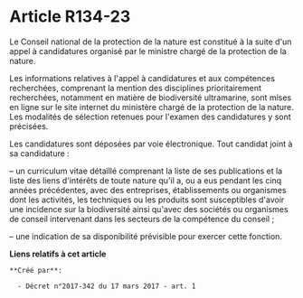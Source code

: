 # Article R134-23

Le Conseil national de la protection de la nature est constitué à la suite d'un appel à candidatures organisé par le ministre
chargé de la protection de la nature.

Les informations relatives à l'appel à candidatures et aux compétences recherchées, comprenant la mention des disciplines
prioritairement recherchées, notamment en matière de biodiversité ultramarine, sont mises en ligne sur le site internet du
ministère chargé de la protection de la nature. Les modalités de sélection retenues pour l'examen des candidatures y sont
précisées.

Les candidatures sont déposées par voie électronique. Tout candidat joint à sa candidature :

– un curriculum vitae détaillé comprenant la liste de ses publications et la liste des liens d'intérêts de toute nature qu'il
a, ou a eus pendant les cinq années précédentes, avec des entreprises, établissements ou organismes dont les activités, les
techniques ou les produits sont susceptibles d'avoir une incidence sur la biodiversité ainsi qu'avec des sociétés ou
organismes de conseil intervenant dans les secteurs de la compétence du conseil ;

– une indication de sa disponibilité prévisible pour exercer cette fonction.

**Liens relatifs à cet article**

	**Créé par**:

	  - Décret n°2017-342 du 17 mars 2017 - art. 1
